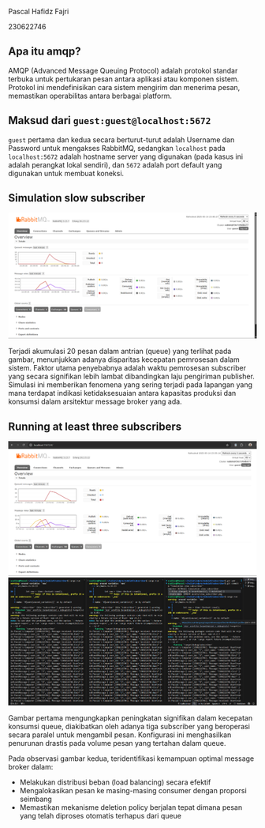 Pascal Hafidz Fajri

230622746

## Apa itu amqp?

AMQP (Advanced Message Queuing Protocol) adalah protokol standar terbuka untuk pertukaran pesan antara aplikasi atau komponen sistem. Protokol ini mendefinisikan cara sistem mengirim dan menerima pesan, memastikan operabilitas antara berbagai platform.

## Maksud dari `guest:guest@localhost:5672`

`guest` pertama dan kedua secara berturut-turut adalah Username dan Password untuk mengakses RabbitMQ, sedangkan `localhost` pada `localhost:5672` adalah hostname server yang digunakan (pada kasus ini adalah perangkat lokal sendiri), dan `5672` adalah port default yang digunakan untuk membuat koneksi.

## Simulation slow subscriber
![Slow Subscriber](assets/slow_subscriber.png)

Terjadi akumulasi 20 pesan dalam antrian (queue) yang terlihat pada gambar, menunjukkan adanya disparitas kecepatan pemrosesan dalam sistem. Faktor utama penyebabnya adalah waktu pemrosesan subscriber yang secara signifikan lebih lambat dibandingkan laju pengiriman publisher. Simulasi ini memberikan fenomena yang sering terjadi pada lapangan yang mana terdapat indikasi ketidaksesuaian antara kapasitas produksi dan konsumsi dalam arsitektur message broker yang ada.


## Running at least three subscribers
![Monitoring 3 Subscribers](assets/monitor_3_subscribers.png)
![Multiple console](assets/multiple_console.png)

Gambar pertama mengungkapkan peningkatan signifikan dalam kecepatan konsumsi queue, diakibatkan oleh adanya tiga subscriber yang beroperasi secara paralel untuk mengambil pesan. Konfigurasi ini menghasilkan penurunan drastis pada volume pesan yang tertahan dalam queue.

Pada observasi gambar kedua, teridentifikasi kemampuan optimal message broker dalam:

- Melakukan distribusi beban (load balancing) secara efektif
- Mengalokasikan pesan ke masing-masing consumer dengan proporsi seimbang
- Memastikan mekanisme deletion policy berjalan tepat dimana pesan yang telah diproses otomatis terhapus dari queue